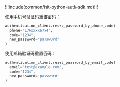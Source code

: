 !!!include(common/init-python-auth-sdk.md)!!!

使用手机号验证码重置密码：

```python
authentication_client.reset_password_by_phone_code(
  phone="176xxxx6754",
  code="1234",
  new_password="passw0rd"
)
```

使用邮箱验证码重置密码：

```python
authentication_client.reset_password_by_email_code(
  email="test@example.com",
  code="1234",
  new_password="passw0rd"
)
```
